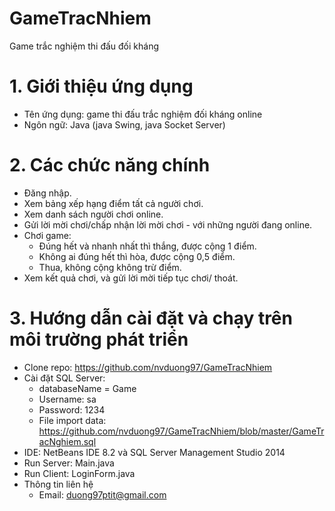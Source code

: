 # GameTracNhiem
Game trắc nghiệm thi đấu đối kháng
# 1. Giới thiệu ứng dụng
- Tên ứng dụng: game thi đấu trắc nghiệm đối kháng online
- Ngôn ngữ: Java (java Swing, java Socket Server)
# 2. Các chức năng chính
- Đăng nhập.
- Xem bảng xếp hạng điểm tất cả người chơi.
- Xem danh sách người chơi online.
- Gửi lời mời chơi/chấp nhận lời mời chơi - với những người đang online.
- Chơi game:
  - Đúng hết và nhanh nhất thì thắng, được cộng 1 điểm.
  - Không ai đúng hết thì hòa, được cộng 0,5 điểm.
  - Thua, không cộng không trừ điểm.
- Xem kết quả chơi, và gửi lời mời tiếp tục chơi/ thoát.
# 3. Hướng dẫn cài đặt và chạy trên môi trường phát triển
- Clone repo: https://github.com/nvduong97/GameTracNhiem
- Cài đặt SQL Server:
  - databaseName = Game
  - Username: sa
  - Password: 1234
  - File import data: https://github.com/nvduong97/GameTracNhiem/blob/master/GameTracNghiem.sql
- IDE: NetBeans IDE 8.2 và SQL Server Management Studio 2014
- Run Server: Main.java
- Run Client: LoginForm.java
- Thông tin liên hệ
  - Email: duong97ptit@gmail.com

